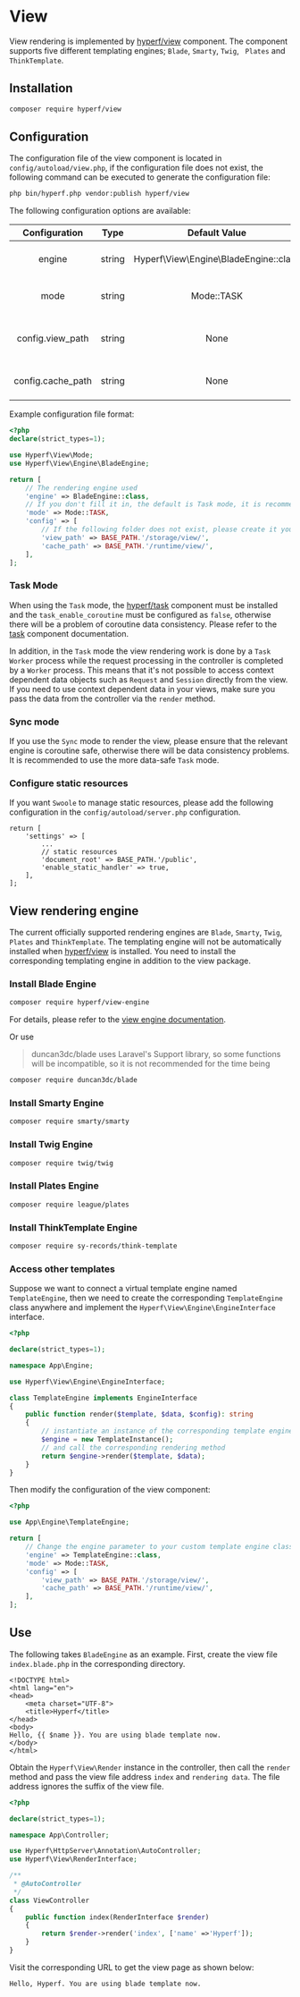 # View

View rendering is implemented by [hyperf/view](https://github.com/hyperf/view) component. The component supports five different templating engines; `Blade`, `Smarty`, `Twig`, ` Plates` and `ThinkTemplate`.

## Installation

```bash
composer require hyperf/view
```

## Configuration

The configuration file of the view component is located in `config/autoload/view.php`, if the configuration file does not exist, the following command can be executed to generate the configuration file:

```bash
php bin/hyperf.php vendor:publish hyperf/view
```

The following configuration options are available:

| Configuration       | Type     | Default Value                            | Remarks                      |
| :-----------------: | :------: | :--------------------------------------: | :--------------------------: |
| engine              | string   | Hyperf\View\Engine\BladeEngine::class    | View rendering engine        |
| mode                | string   | Mode::TASK                               | View rendering mode          |
| config.view_path    | string   | None                                     | Default address of view file |
| config.cache_path   | string   | None                                     | View file cache address      |

Example configuration file format:

```php
<?php
declare(strict_types=1);

use Hyperf\View\Mode;
use Hyperf\View\Engine\BladeEngine;

return [
    // The rendering engine used
    'engine' => BladeEngine::class,
    // If you don't fill it in, the default is Task mode, it is recommended to use Task mode
    'mode' => Mode::TASK,
    'config' => [
        // If the following folder does not exist, please create it yourself
        'view_path' => BASE_PATH.'/storage/view/',
        'cache_path' => BASE_PATH.'/runtime/view/',
    ],
];
```

### Task Mode

When using the `Task` mode, the [hyperf/task](https://github.com/hyperf/task) component must be installed and the `task_enable_coroutine` must be configured as `false`, otherwise there will be a problem of coroutine data consistency. Please refer to the [task](zh-cn/task.md) component documentation.

In addition, in the `Task` mode the view rendering work is done by a `Task Worker` process while the request processing in the controller is completed by a `Worker` process. This means that it's not possible to access context dependent data objects such as `Request` and `Session` directly from the view. If you need to use context dependent data in your views, make sure you pass the data from the controller via the `render` method.


### Sync mode

If you use the `Sync` mode to render the view, please ensure that the relevant engine is coroutine safe, otherwise there will be data consistency problems. It is recommended to use the more data-safe `Task` mode.

### Configure static resources

If you want `Swoole` to manage static resources, please add the following configuration in the `config/autoload/server.php` configuration.

```
return [
    'settings' => [
        ...
        // static resources
        'document_root' => BASE_PATH.'/public',
        'enable_static_handler' => true,
    ],
];

```

## View rendering engine

The current officially supported rendering engines are `Blade`, `Smarty`, `Twig`, `Plates` and `ThinkTemplate`. The templating engine will not be automatically installed when [hyperf/view](https://github.com/hyperf/view) is installed. You need to install the corresponding templating engine in addition to the view package.

### Install Blade Engine

```bash
composer require hyperf/view-engine
```

For details, please refer to the [view engine documentation](en/view-engine.md).

Or use

> duncan3dc/blade uses Laravel's Support library, so some functions will be incompatible, so it is not recommended for the time being

```bash
composer require duncan3dc/blade
```

### Install Smarty Engine

```bash
composer require smarty/smarty
```

### Install Twig Engine

```bash
composer require twig/twig
```

### Install Plates Engine

```bash
composer require league/plates
```

### Install ThinkTemplate Engine

```bash
composer require sy-records/think-template
```

### Access other templates

Suppose we want to connect a virtual template engine named `TemplateEngine`, then we need to create the corresponding `TemplateEngine` class anywhere and implement the `Hyperf\View\Engine\EngineInterface` interface.

```php
<?php

declare(strict_types=1);

namespace App\Engine;

use Hyperf\View\Engine\EngineInterface;

class TemplateEngine implements EngineInterface
{
    public function render($template, $data, $config): string
    {
        // instantiate an instance of the corresponding template engine
        $engine = new TemplateInstance();
        // and call the corresponding rendering method
        return $engine->render($template, $data);
    }
}

```

Then modify the configuration of the view component:

```php
<?php

use App\Engine\TemplateEngine;

return [
    // Change the engine parameter to your custom template engine class
    'engine' => TemplateEngine::class,
    'mode' => Mode::TASK,
    'config' => [
        'view_path' => BASE_PATH.'/storage/view/',
        'cache_path' => BASE_PATH.'/runtime/view/',
    ],
];
```

## Use

The following takes `BladeEngine` as an example. First, create the view file `index.blade.php` in the corresponding directory.

```blade
<!DOCTYPE html>
<html lang="en">
<head>
    <meta charset="UTF-8">
    <title>Hyperf</title>
</head>
<body>
Hello, {{ $name }}. You are using blade template now.
</body>
</html>
```

Obtain the `Hyperf\View\Render` instance in the controller, then call the `render` method and pass the view file address `index` and `rendering data`. The file address ignores the suffix of the view file.

```php
<?php

declare(strict_types=1);

namespace App\Controller;

use Hyperf\HttpServer\Annotation\AutoController;
use Hyperf\View\RenderInterface;

/**
 * @AutoController
 */
class ViewController
{
    public function index(RenderInterface $render)
    {
        return $render->render('index', ['name' =>'Hyperf']);
    }
}

```

Visit the corresponding URL to get the view page as shown below:

```
Hello, Hyperf. You are using blade template now.
```

